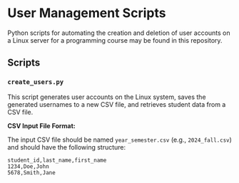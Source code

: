# User Management Scripts

Python scripts for automating the creation and deletion of user accounts on a Linux server for a programming course may be found in this repository.

## Scripts

### `create_users.py`

This script generates user accounts on the Linux system, saves the generated usernames to a new CSV file, and retrieves student data from a CSV file.

**CSV Input File Format:**

The input CSV file should be named `year_semester.csv` (e.g., `2024_fall.csv`) and should have the following structure:

```csv
student_id,last_name,first_name
1234,Doe,John
5678,Smith,Jane
